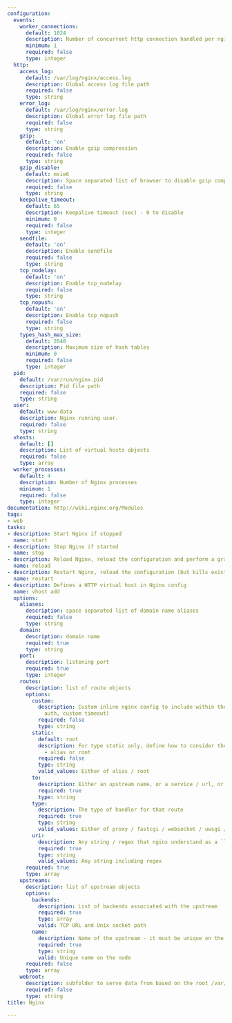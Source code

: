 ```yaml
---
configuration:
  events:
    worker_connections:
      default: 1024
      description: Number of concurrent http connection handled per nginx process
      minimum: 1
      required: false
      type: integer
  http:
    access_log:
      default: /var/log/nginx/access.log
      description: Global access log file path
      required: false
      type: string
    error_log:
      default: /var/log/nginx/error.log
      description: Global error log file path
      required: false
      type: string
    gzip:
      default: 'on'
      description: Enable gzip compression
      required: false
      type: string
    gzip_disable:
      default: msie6
      description: Space separated list of browser to disable gzip compression for
      required: false
      type: string
    keepalive_timeout:
      default: 65
      description: Keepalive timeout (sec) - 0 to disable
      minimum: 0
      required: false
      type: integer
    sendfile:
      default: 'on'
      description: Enable sendfile
      required: false
      type: string
    tcp_nodelay:
      default: 'on'
      description: Enable tcp_nodelay
      required: false
      type: string
    tcp_nopush:
      default: 'on'
      description: Enable tcp_nopush
      required: false
      type: string
    types_hash_max_size:
      default: 2048
      description: Maximum size of hash tables
      minimum: 0
      required: false
      type: integer
  pid:
    default: /var/run/nginx.pid
    description: Pid file path
    required: false
    type: string
  user:
    default: www-data
    description: Nginx running user.
    required: false
    type: string
  vhosts:
    default: []
    description: List of virtual hosts objects
    required: false
    type: array
  worker_processes:
    default: 4
    description: Number of Nginx processes
    minimum: 1
    required: false
    type: integer
documentation: http://wiki.nginx.org/Modules
tags:
- web
tasks:
- description: Start Nginx if stopped
  name: start
- description: Stop Nginx if started
  name: stop
- description: Reload Nginx, reload the configuration and perform a graceful restart
  name: reload
- description: Restart Nginx, reload the configuration (but kills existing connection)
  name: restart
- description: Defines a HTTP virtual host in Nginx config
  name: vhost add
  options:
    aliases:
      description: space separated list of domain name aliases
      required: false
      type: string
    domain:
      description: domain name
      required: true
      type: string
    port:
      description: listening port
      required: true
      type: integer
    routes:
      description: list of route objects
      options:
        custom:
          description: Custom inline nginx config to include within the route (e.g.
            auth, custom timeout)
          required: false
          type: string
        static:
          default: root
          description: For type static only, define how to consider the source folder
            - alias or root
          required: false
          type: string
          valid_values: Either of alias / root
        to:
          description: Either an upstream name, or a service / url, or a path
          required: true
          type: string
        type:
          description: The type of handler for that route
          required: true
          type: string
          valid_values: Either of proxy / fastcgi / websocket / uwsgi / static
        uri:
          description: Any string / regex that nginx understand as a `location`
          required: true
          type: string
          valid_values: Any string including regex
      required: true
      type: array
    upstreams:
      description: list of upstream objects
      options:
        backends:
          description: List of backends associated with the upstream
          required: true
          type: array
          valid: TCP URL and Unix socket path
        name:
          description: Name of the upstream - it must be unique on the entire node
          required: true
          type: string
          valid: Unique name on the node
      required: false
      type: array
    webroot:
      description: subfolder to serve data from based on the root /var/www/_domain_
      required: false
      type: string
title: Nginx

---
```

